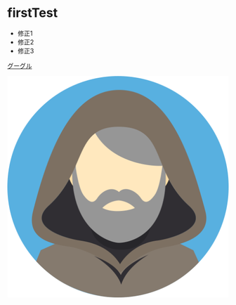 # firstTest

* 修正1
* 修正2
* 修正3

<html lang="ja">

[グーグル](http://google.com)

![avatar](images/icon.png)
